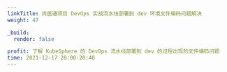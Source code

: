 ```yaml
---
linkTitle: 尚医通项目 DevOps 实战流水线部署到 dev 环境文件编码问题解决
weight: 47

_build:
  render: false

profit: 了解 KubeSphere 的 DevOps 流水线部署到 dev 的过程出现的文件编码问题
time: 2021-12-17 20:00-20:40
---
```

